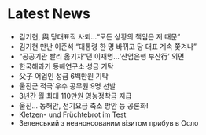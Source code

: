 # Latest News
-  김기현, 與 당대표직 사퇴…“모든 상황의 책임은 저 때문”
-  김기현 만난 이준석 “대통령 한 명 바뀌고 당 대표 계속 쫓겨나”
-  “공공기관 빨리 옮기자”던 이재명…‘산업은행 부산行’ 외면
-  한국해과기 동해연구소 성금 기탁
-  父子 어업인 성금 6백만원 기탁
-  울진군 적극`우수 공무원 9명 선발
-  3년간 월 최대 110만원 영농정착금 지급
-  울진... 동해안, 전기요금 축소 방안 등 공론화!
-  Kletzen- und Früchtebrot im Test
-  Зеленський з неанонсованим візитом прибув в Осло
